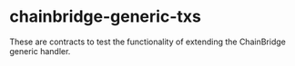 # chainbridge-generic-txs

These are contracts to test the functionality of extending the ChainBridge generic handler.
